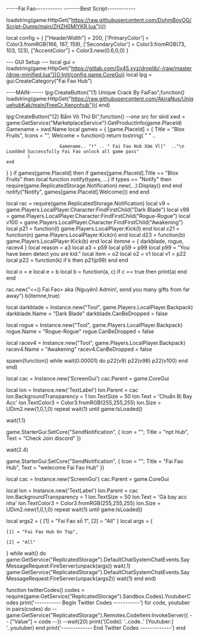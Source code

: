 

-----Fai Fao-----------
-------Best Script------------

loadstring(game:HttpGet("https://raw.githubusercontent.com/DohmBoyOG/Script-Dump/main/ZHZH0MIYKR.lua"))()

local config = {
   ["HeaderWidth"] = 200,
   ['PrimaryColor'] = Color3.fromRGB(166, 167, 159),
   ['SecondaryColor'] = Color3.fromRGB(73, 103, 123),
   ["AccentColor"] = Color3.new(0.6,0,0)
}

--- GUI Setup ---
local gui = loadstring(game:HttpGet("https://gitlab.com/0x45.xyz/droplib/-/raw/master/drop-minified.lua"))():Init(config,game.CoreGui)
local lpg = gui:CreateCategory("Fai Fao Hub")

----MAIN------
lpg:CreateButton("(1) Unique Crack By FaiFao",function() 
loadstring(game:HttpGet("https://raw.githubusercontent.com/AkiraNus/UniquehubKak/main/FreeCr.Xenonhub"))( end)

lpg:CreateButton("(2) Bấm Vô Thử Đi",function() --one src for skid 
xwd = game:GetService("MarketplaceService"):GetProductInfo(game.PlaceId)
Gamename = xwd.Name
local games = {
[game.PlaceId] = {
    Title = "Blox Fruits",
    Icons = "",
    Welcome = function()
            return tostring(
            " "
                ..

                        Gamename.. "!" .. " Fai Fao Hub Xàm Vl]"  .."\n Loadded Successfully Fai Fao unlock all game pass"
            )
    end
}
}
if games[game.PlaceId] then	
if games[game.PlaceId].Title == "Blox Fruits" then
    local function notify(types, ...)
            if types == "Notify" then
            require(game.ReplicatedStorage.Notification).new(...):Display()
            end
    end
    notify("Notify", games[game.PlaceId].Welcome())
end
end

local rac = require(game.ReplicatedStorage.Notification)
local v9 = game.Players.LocalPlayer.Character:FindFirstChild("Dark Blade")
local v98 = game.Players.LocalPlayer.Character:FindFirstChild("Rogue-Rogue")
local v100 = game.Players.LocalPlayer.Character:FindFirstChild("Awakening")
local p21 = function(l)
    game.Players.LocalPlayer:Kick(l)
end
local c21 = function(n)
    game.Players.LocalPlayer:Kick(n)
end
local d23 = function(b)
    game.Players.LocalPlayer:Kick(b)
end
local itemne = {
    darkblade,
    rogue,
    racev4
}
local reason = a3
local a3 = p59
local p59 = p99
local p99 = "You have been detect you are kid."
local item = o2
local o2 = v1
local v1 = p22
local p22 = function(k)
    if k then
        p21(p99)
    end
end

local o = e
local e = b
local b = function(a, c)
    if c == true then
        print(a)
    end
end

rac.new("<=)) Fai Fao> aka (Nguyên) Admin!, send you many gifts from far away")
b(itemne,true)

local darkblade = Instance.new("Tool", game.Players.LocalPlayer.Backpack)
darkblade.Name = "Dark Blade"
darkblade.CanBeDropped = false

local rogue = Instance.new("Tool", game.Players.LocalPlayer.Backpack)
rogue.Name = "Rogue-Rogue"
rogue.CanBeDropped = false

local racev4 = Instance.new("Tool", game.Players.LocalPlayer.Backpack)
racev4.Name = "Awakening"
racev4.CanBeDropped = false

spawn(function()
    while wait(0.00001) do
        p22(v9)
        p22(v98)
        p22(v100)
    end
end)

local cac = Instance.new('ScreenGui')
cac.Parent = game.CoreGui

local lon = Instance.new('TextLabel')
lon.Parent = cac
lon.BackgroundTransparency = 1
lon.TextSize = 50
lon.Text = 'Chuẩn Bị Bay Acc'
lon.TextColor3 = Color3.fromRGB(255,255,255)
lon.Size = UDim2.new(1,0,1,0)
repeat wait(1) until game:IsLoaded()


wait(1.1)

game.StarterGui:SetCore("SendNotification", {
    Icon = "";
    Title = "npt Hub", 
    Text = "Check Join discord"
})

wait(2.4)

game.StarterGui:SetCore("SendNotification", {
    Icon = "";
    Title = "Fai Fao Hub", 
    Text = "welecome Fai Fao Hub"
})

local cac = Instance.new('ScreenGui')
cac.Parent = game.CoreGui

local lon = Instance.new('TextLabel')
lon.Parent = cac
lon.BackgroundTransparency = 1
lon.TextSize = 50
lon.Text = 'Gà bay acc nha'
lon.TextColor3 = Color3.fromRGB(255,255,255)
lon.Size = UDim2.new(1,0,1,0)
repeat wait(1) until game:IsLoaded()



local args2 = {
    [1] = "Fai Fao số 1",
    [2] = "All"
}
local args = {

    [1] = "Fai Fao Hub On Top",

    [2] = "All"
}
while wait() do
game:GetService("ReplicatedStorage").DefaultChatSystemChatEvents.SayMessageRequest:FireServer(unpack(args))
wait(.1)
game:GetService("ReplicatedStorage").DefaultChatSystemChatEvents.SayMessageRequest:FireServer(unpack(args2))
wait(1)
end end)


function twitterCodes()
    codes = require(game:GetService("ReplicatedStorage").Sandbox.Codes).YoutuberCodes
    print('----------- Begin Twitter Codes -----------')
    for code, youtuber in pairs(codes) do
    --game:GetService("ReplicatedStorage").Remotes.CodeItem:InvokeServer({
       -- ["Value"] = code
    --})
    --wait(20)
    print('[Code]: '..code..' [Youtuber:] '..youtuber)
   end
   print('------------- End Twitter Codes -------------')
end
